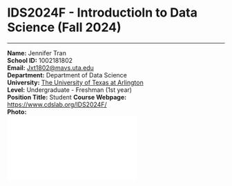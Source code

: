 # IDS2024F - Introductioln to Data Science (Fall 2024)
---
**Name:** Jennifer Tran  
**School ID:** 1002181802  
**Email:** Jxt1802@mavs.uta.edu  
**Department:** Department of Data Science  
**University:** [The University of Texas at Arlington](https://www.uta.edu/)  
**Level:** Undergraduate - Freshman (1st year)  
**Position Title:** Student
**Course Webpage:** https://www.cdslab.org/IDS2024F/  
**Photo:**  
![photo of jennifer](./IMG_7281.pdf)
